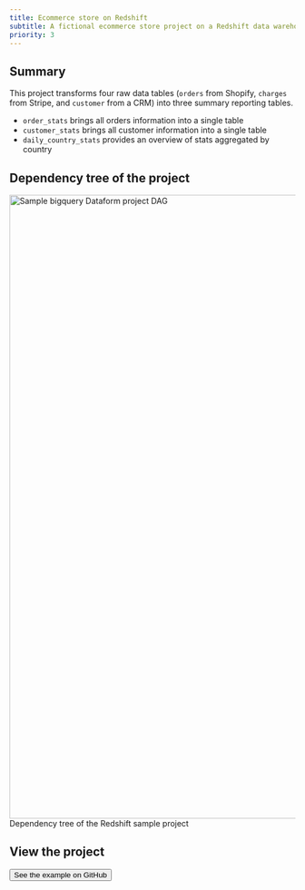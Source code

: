 ```yaml
---
title: Ecommerce store on Redshift
subtitle: A fictional ecommerce store project on a Redshift data warehouse.
priority: 3
---
```


## Summary

This project transforms four raw data tables (`orders` from Shopify, `charges` from Stripe, and `customer` from a CRM) into three summary reporting tables.

- `order_stats` brings all orders information into a single table
- `customer_stats` brings all customer information into a single table
- `daily_country_stats` provides an overview of stats aggregated by country

## Dependency tree of the project

<img src="https://assets.dataform.co/docs/sample_projects/redshift_sample_project_dag.png"  width="1100"  alt="Sample bigquery Dataform project DAG" />
<figcaption>Dependency tree of the Redshift sample project</figcaption>

## View the project

<a href="https://github.com/dataform-co/dataform-example-project" target="_blank"><button>See the example on GitHub</button></a>
